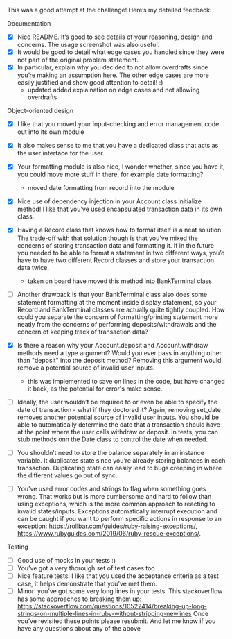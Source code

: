 This was a good attempt at the challenge! Here’s my detailed feedback:

Documentation
- [x] Nice README. It’s good to see details of your reasoning, design and concerns. The usage screenshot was also useful.
- [x] It would be good to detail what edge cases you handled since they were not part of the original problem statement.
- [x] In particular, explain why you decided to not allow overdrafts since you’re making an assumption here. The other edge cases are more easily justified and show good attention to detail! :)
  -  updated added explaination on edge cases and not allowing overdrafts

Object-oriented design
- [x] I like that you moved your input-checking and error management code out into its own module
- [x] It also makes sense to me that you have a dedicated class that acts as the user interface for the user.
- [x] Your formatting module is also nice, I wonder whether, since you have it, you could move more stuff in there, for example date formatting?
  - moved date formatting from record into the module
- [x] Nice use of dependency injection in your Account class initialize method!  I like that you’ve used encapsulated transaction data in its own class.
- [x] Having a Record class that knows how to format itself is a neat solution.  The trade-off with that solution though is that you’ve mixed the concerns of storing transaction data and formatting it. If in the future you needed to be able to format a statement in two different ways, you’d have to have two different Record classes and store your transaction data twice.
  - taken on board have moved this method into BankTerminal class
- [ ] Another drawback is that your BankTerminal class also does some statement formatting at the moment inside display_statement, so your Record and BankTerminal classes are actually quite tightly coupled. How could you separate the concern of formatting/printing statement more neatly from the concerns of performing deposits/withdrawals and the concern of keeping track of transaction data?
- [x] Is there a reason why your Account.deposit and Account.withdraw methods need a type argument? Would you ever pass in anything other than "deposit" into the deposit method? Removing this argument would remove a potential source of invalid user inputs.
  - this was implemented to save on lines in the code, but have changed it back, as the potential for error's make sense.

- [ ] Ideally, the user wouldn’t be required to or even be able to specify the date of transaction - what if they doctored it?  Again, removing set_date removes another potential source of invalid user inputs. You should be able to automatically determine the date that a transaction should have at the point where the user calls withdraw or deposit. In tests, you can stub methods onn the Date class to control the date when needed.
- [ ] You shouldn’t need to store the balance separately in an instance variable. It duplicates state since you’re already storing balances in each transaction. Duplicating state can easily lead to bugs creeping in where the different values go out of sync.
- [ ] You’ve used error codes and strings to flag when something goes wrong. That works but is more cumbersome and hard to follow than using exceptions, which is the more common approach to reacting to invalid states/inputs. Exceptions automatically interrupt execution and can be caught if you want to perform specific actions in response to an exception: https://rollbar.com/guides/ruby-raising-exceptions/, https://www.rubyguides.com/2019/06/ruby-rescue-exceptions/.

Testing
- [ ] Good use of mocks in your tests :)
- [ ] You’ve got a very thorough set of test cases too
- [ ] Nice feature tests! I like that you used the acceptance criteria as a test case, it helps demonstrate that you’ve met them.
- [ ] Minor: you’ve got some very long lines in your tests. This stackoverflow has
some approaches to breaking them up: https://stackoverflow.com/questions/10522414/breaking-up-long-strings-on-multiple-lines-in-ruby-without-stripping-newlines
Once you’ve revisited these points please resubmit. And let me know if you have any questions about any of the above

